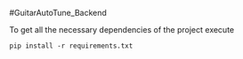 #GuitarAutoTune_Backend

To get all the necessary dependencies of the project execute 
```
pip install -r requirements.txt
```